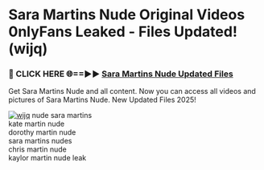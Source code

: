 # Sara Martins Nude Original Videos 0nlyFans Leaked - Files Updated! (wijq)

<h3>🔴 CLICK HERE 🌐==►► <a href="https://tinyurl.com/52m3yx9h" rel="nofollow">Sara Martins Nude Updated Files</a></h3>

Get Sara Martins Nude and all content. Now you can access all videos and pictures of Sara Martins Nude. New Updated Files 2025!

[![wijq](https://i.imgur.com/TnHtlc8.gif)](https://tinyurl.com/52m3yx9h)
nude sara martins<br>
kate martin nude<br>
dorothy martin nude<br>
sara martins nudes<br>
chris martin nude<br>
kaylor martin nude leak